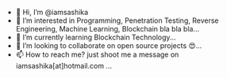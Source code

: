 - 👋 Hi, I’m @iamsashika
- 👀 I’m interested in Programming, Penetration Testing, Reverse Engineering, Machine Learning, Blockchain bla bla bla...
- 🌱 I’m currently learning Blockchain Technology...
- 💞️ I’m looking to collaborate on open source projects 😍...
- 📫 How to reach me? just shoot me a message on iamsashika[at]hotmail.com ...

<!---
iamsashika/iamsashika is a ✨ special ✨ repository because its `README.md` (this file) appears on your GitHub profile.
You can click the Preview link to take a look at your changes.
--->
